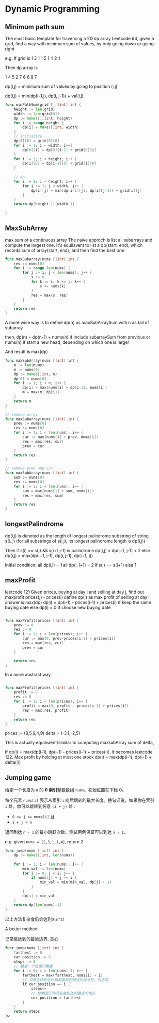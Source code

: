
# Dynamic Programming


## Minimum path sum

The most basic template for traversing a 2D dp array
Leetcode 64, given a grid, find a way with minimum sum of values, by only going down or going right

e.g.
If grid is
1 3 1
1 5 1
4 2 1

Then dp array is

1 4 5
2 7 6
6 8 7

dp(i,j) = minimum sum of values by going to position (i,j)

dp(i,j) = min(dp(i-1,j), dp(i, j-1)) + val(i,j)

```go
func minPathSum(grid [][]int) int {
    height := len(grid)
    width := len(grid[0])
    dp := make([][]int, height)
    for i := range height {
        dp[i] = make([]int, width)
    }
    // initialize
    dp[0][0] = grid[0][0]
    for i := 1; i < width; i++{
        dp[0][i] = dp[0][i-1] + grid[0][i]
    }
    for i := 1; i < height; i++ {
        dp[i][0] = dp[i-1][0] + grid[i][0]
    }
    
    // dp
    for i := 1; i < height; i++ {
        for j := 1; j < width; j++ {
            dp[i][j] = min(dp[i-1][j], dp[i][j-1]) + grid[i][j]
        }
    }
    return dp[height-1][width-1]
    
}
```



## MaxSubArray

max sum of a continuous array
The naive approch is list all subarrays and compute the largest one.
It's equilavent to list a dp(start, end), which records sum of array(start, end), and then find the best one

```go
func maxSubArray(nums []int) int {
    res := nums[0]
    for i := range len(nums) {
        for j := i; j < len(nums); j++ {
            s := 0
            for k := i; k <= j; k++ {
                s += nums[k]
            }
            res = max(s, res)
        }
    }
    return res
}
```

A more wise way is to define dp(n) as maxSubArraySum with n as tail of subarray

then, dp(n) =
dp(n-1) + nums(n) if include subarraySum from previous
or nums(n) if start a new head,
depending on which one is larger


And result is max(dp)

```go
func maxSubArray(nums []int) int {
    n := len(nums)
    m := nums[0]
    dp := make([]int, n)
    dp[0] = nums[0]
    for i := 1; i < n; i++ {
        dp[i] = max(nums[i] + dp[i-1], nums[i]) 
        m = max(m, dp[i])
    }
    return m
}

// remove array
func maxSubArray(nums []int) int {
    prev := nums[0]
    res := nums[0]
    for i := 1; i < len(nums); i++ {
        cur := max(nums[i] + prev, nums[i])
        res = max(res, cur)
        prev = cur
    }
    return res
}

// remove prev and cur
func maxSubArray(nums []int) int {
    sum := nums[0]
    res := nums[0]
    for i := 1; i < len(nums); i++ {
        sum = max(nums[i] + sum, nums[i])
        res = max(res, sum)
    }
    return res
}

```

## longestPalindrome

dp(i,j) is denoted as the length of longest palindrome substring of string s(i..j) 
(for all substrings of s(i,j), its longest palindrome length is dp(i,j))

Then
if s(i) == s(j) && s(i+1,j-1) is palindrome
dp(i,j) = dp(i+1, j-1) + 2
else 
dp(i,j) = max(dp(i+1, j-1), dp(i, j-1), dp(i+1, j))

Initial condition: 
all dp(i,i) = 1 
all dp(i, i+1) = 2 if s(i) == s(i+1) else 1




## maxProfit

leetcode 121
Given prices, buying at day i and selling at day j, find out maxprofit prices(j) - prices(i)
define dp(i) as max profit of selling at day i, answer is max(dp)
dp(i) = dp(i-1) - prices(i-1) + prices(i) if keep the same buying date
else dp(i) = 0 if choose new buying date

```go

func maxProfit(prices []int) int {
	prev := 0
    res := 0
	for i := 1; i < len(prices); i++ {
        cur := max(0, prev-prices[i-1] + prices[i])
        res = max(res, cur)
        prev = cur
	}

	return res
}
```


In a more abstract way
```go

func maxProfit(prices []int) int {
    profit := 0
    res := 0
	for i := 1; i < len(prices); i++ {
        profit = max(0, profit - prices[i-1] + prices[i])
        res = max(res, profit)
	}
	return res
}
```

prices := (8,5,6,4,9)
delta = (-3,1,-2,5)

This is actually equilvaent/similar to computing maxsubArray sum of delta, 

if dp(i) = max(dp(i-1), dp(i-1) - prices(i-1) + prices(i)), it becomes leetcode 122. 
Max profit by holding at most one stock
dp(i) = max(dp(i-1), dp(i-1) + delta(i))





## Jumping game

给定一个长度为 `n` 的 **0 索引**整数数组 `nums`。初始位置在下标 0。

每个元素 `nums[i]` 表示从索引 `i` 向后跳转的最大长度。换句话说，如果你在索引 `i` 处，你可以跳转到任意 `(i + j)` 处：

- `0 <= j <= nums[i]` 且
- `i + j < n`

返回到达 `n - 1` 的最小跳跃次数。测试用例保证可以到达 `n - 1`。



e.g. given `nums = [2,3,1,1,4]`, return 2

```go
func jump(nums []int) int {
    dp := make([]int, len(nums))
 	
    for i := 1; i < len(nums); i++ {
        min_val := len(nums)
        for j := 0; j < i; j++ {
            if nums[j] + j >= i {
                min_val = min(min_val, dp[j] + 1)
            }
        }
        dp[i] = min_val
    }
    return dp[len(nums)-1]
}
```

以上方法复杂度仍会达到`O(n^2)`



A better method

记录能达到的最远边界, 贪心

```go
func jump(nums []int) int {
    farthest := 0
    cur_position := 0
    steps := 0
    // 最后一个位置不需要
    for i := 0; i < len(nums)-1; i++ {
        farthest = max(farthest, nums[i] + i)
        // 只有在你到达你当前能跳到最远的地方时，你才跳
        if cur_position == i {
            steps++
            // 你跳到了你现在能到达的最远的地方
            cur_position = farthest
        }
    }
    return steps
}w
```



